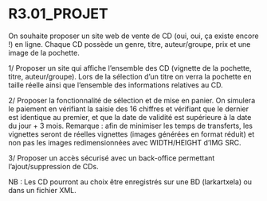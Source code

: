 # R3.01_PROJET
On souhaite proposer un site web de vente de CD (oui, oui, ça existe encore !) en ligne.
Chaque CD possède un genre, titre, auteur/groupe, prix et une image de la pochette.

1/ Proposer un site qui affiche l’ensemble des CD (vignette de la pochette, titre, auteur/groupe). Lors
de la sélection d’un titre on verra la pochette en taille réelle ainsi que l’ensemble des informations
relatives au CD.
        
2/ Proposer la fonctionnalité de sélection et de mise en panier. On simulera le paiement en vérifiant
la saisie des 16 chiffres et vérifiant que le dernier est identique au premier, et que la date de validité
est supérieure à la date du jour + 3 mois.
Remarque : afin de minimiser les temps de transferts, les vignettes seront de réelles vignettes
(images générées en format réduit) et non pas les images redimensionnées avec WIDTH/HEIGHT
d’IMG SRC.

3/ Proposer un accès sécurisé avec un back-office permettant l’ajout/suppression de CDs.

NB : Les CD pourront au choix être enregistrés sur une BD (larkartxela) ou dans un fichier XML.